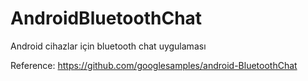 # AndroidBluetoothChat
Android cihazlar için bluetooth chat uygulaması

Reference: https://github.com/googlesamples/android-BluetoothChat
